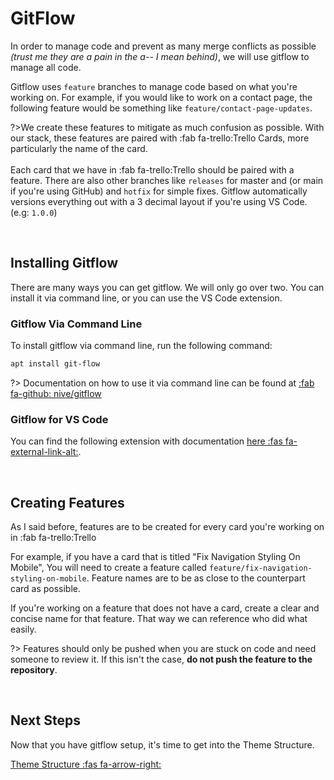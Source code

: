 # GitFlow

In order to manage code and prevent as many merge conflicts as possible _(trust me they are a pain in the a-- I mean behind)_, we will use gitflow to manage all code. 

Gitflow uses `feature` branches to manage code based on what you're working on. For example, if you would like to work on a contact page, the following feature would be something like `feature/contact-page-updates`.

?>We create these features to mitigate as much confusion as possible. With our stack, these features are paired with :fab fa-trello:Trello Cards, more particularly the name of the card.<br><br> Each card that we have in :fab fa-trello:Trello should be paired with a feature. There are also other branches like `releases` for master and (or main if you're using GitHub) and `hotfix` for simple fixes. Gitflow automatically versions everything out with a 3 decimal layout if you're using VS Code. (e.g: `1.0.0`)

</br>

## Installing Gitflow

There are many ways you can get gitflow. We will only go over two. You can install it via command line, or you can use the VS Code extension. 

### Gitflow Via Command Line
To install gitflow via command line, run the following command:

``` bash
apt install git-flow
```

?> Documentation on how to use it via command line can be found at [:fab fa-github: nive/gitflow](https://github.com/nvie/gitflow/blob/develop/README.mdown)

### Gitflow for VS Code

You can find the following extension with documentation [here :fas fa-external-link-alt:](https://marketplace.visualstudio.com/items?itemName=vector-of-bool.gitflow).

</br>

## Creating Features

As I said before, features are to be created for every card you're working on in :fab fa-trello:Trello

For example, if you have a card that is titled "Fix Navigation Styling On Mobile", You will need to create a feature called `feature/fix-navigation-styling-on-mobile`. Feature names are to be as close to the counterpart card as possible.

If you're working on a feature that does not have a card, create a clear and concise name for that feature. That way we can reference who did what easily.

?> Features should only be pushed when you are stuck on code and need someone to review it. If this isn't the case, __do not push the feature to the repository__.

</br>

## Next Steps
Now that you have gitflow setup, it's time to get into the Theme Structure.

[Theme Structure :fas fa-arrow-right:](/docs/theme_structure.md)